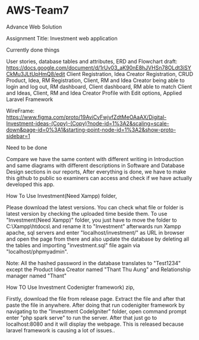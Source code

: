 # AWS-Team7
Advance Web Solution

Assignment Title: Investment web application

Currently done things

User stories, database tables and attributes, ERD and Flowchart draft: https://docs.google.com/document/d/1rUv03_aK90nE8hJVHSn78OLdt3iSYCkMu3JLtUpHmQ8/edit
Client Registration, Idea Creator Registration, CRUD Product, Idea, RM Registration, Client, RM and Idea Creator being able to login and log out, RM dashboard, Client dashboard, RM able to match Client and Ideas, Client, RM and Idea Creator Profile with Edit options, Applied Laravel Framework

WireFrame: https://www.figma.com/proto/19AviCvFwjvfZdtMeOAaAX/Digital-Investment-ideas-(Copy)-(Copy)?node-id=1%3A2&scaling=scale-down&page-id=0%3A1&starting-point-node-id=1%3A2&show-proto-sidebar=1

Need to be done

Compare we have the same content with different writing in Introduction and same diagrams with different descriptions in Software and Database Design sections in our reports, After everything is done, we have to make this github to public so examiners can access and check if we have actually developed this app.

How To Use Investment(Need Xampp) folder,

Please download the latest versions. You can check what file or folder is latest version by checking the uploaded time beside them. To use "Investment(Need Xampp)" folder, you just have to move the folder to C:\Xampp\htdocs\ and rename it to "Investment" afterwards run Xampp apache, sql servers and enter "localhost/investment/" as URL in browser and open the page from there and also update the database by deleting all the tables and importing "investment.sql" file again via "localhost/phpmyadmin".

Note: All the hashed password in the database translates to "Test1234" except the Product Idea Creator named "Thant Thu Aung" and Relationship manager named "Thant"

How TO Use Investment Codenigter framework) zip,

Firstly, download the file from release page. Extract the file and after that paste the file in anywhere. After doing that run codenigiter framework by navigating to the "Investment CodeIgniter" folder, open command prompt enter "php spark serve" to run the server. After that just go to localhost:8080 and it will display the webpage. This is released because laravel framework is causing a lot of issues..
